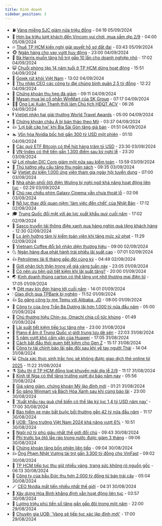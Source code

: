 ```yaml
---
title: Kinh doanh
sidebar_position: 3
---
```


<!-- vnexpress-kinh-doanh:START -->
- ⛽️ [Vàng miếng SJC giảm nửa triệu đồng](https://vnexpress.net/gia-vang-moi-nhat-hom-nay-5-9-4789301.html) - 04:19 05/09/2024
- 🐲 [Hơn ba triệu lượt khách đến Vincom vui chơi, mua sắm dịp 2/9](https://vnexpress.net/hon-ba-trieu-luot-khach-den-vincom-vui-choi-mua-sam-dip-2-9-4789188.html) - 04:00 05/09/2024
- 🔥 [Thuế TP HCM kiến nghị giải quyết hồ sơ đất đai](https://vnexpress.net/thue-tp-hcm-kien-nghi-khan-giai-quyet-ho-so-dat-dai-4789234.html) - 03:43 05/09/2024
- 🐵 [Ngân hàng cho vay vượt huy động](https://vnexpress.net/ngan-hang-cho-vay-vuot-huy-dong-4788869.html) - 23:00 04/09/2024
- 🦅 [Bà Harris muốn tăng hỗ trợ gấp 10 lần cho doanh nghiệp nhỏ](https://vnexpress.net/ba-harris-muon-tang-ho-tro-gap-10-lan-cho-doanh-nghiep-nho-4789005.html) - 17:02 04/09/2024
- 😺 [Chuỗi phòng tập 14 năm tuổi ở TP HCM dừng hoạt động](https://vnexpress.net/chuoi-phong-tap-14-nam-tuoi-o-tp-hcm-dung-hoat-dong-4789106.html) - 15:51 04/09/2024
- 🤩 [Gojek rút khỏi Việt Nam](https://vnexpress.net/gojek-rut-khoi-viet-nam-4789095.html) - 13:02 04/09/2024
- 🌮 [Thu nhập CEO các công ty đại chúng bình quân 2,5 tỷ đồng](https://vnexpress.net/thu-nhap-ceo-cac-cong-ty-dai-chung-binh-quan-2-5-ty-dong-4789087.html) - 12:22 04/09/2024
- 🧰 [Chứng khoán thu hẹp đà giảm](https://vnexpress.net/chung-khoan-thu-hep-da-giam-4789024.html) - 09:11 04/09/2024
- 🤔 [Masan mua lại cổ phần WinMart của SK Group](https://vnexpress.net/masan-mua-lai-co-phan-winmart-cua-sk-group-4788924.html) - 07:17 04/09/2024
- 🧑‍💻 [Ông Lại Xuân Thanh thôi làm Chủ tịch HĐQT ACV](https://vnexpress.net/ong-lai-xuan-thanh-thoi-lam-chu-tich-hdqt-acv-4788915.html) - 06:26 04/09/2024
- 🕴 [Vietjet nhận hai giải thưởng World Travel Awards](https://vnexpress.net/vietjet-nhan-hai-giai-thuong-world-travel-awards-4788847.html) - 05:00 04/09/2024
- 🦩 [Chứng khoán châu Á bị bán tháo theo Mỹ](https://vnexpress.net/chung-khoan-chau-a-bi-ban-thao-theo-my-4788789.html) - 03:37 04/09/2024
- 👍 [&#39;Lợi bất cập hại&#39; khi Bia Sài Gòn tăng giá bán](https://vnexpress.net/loi-bat-cap-hai-khi-bia-sai-gon-tang-gia-ban-4788582.html) - 01:51 04/09/2024
- 🏊 [Vốn hóa Nvidia bốc hơi gần 300 tỷ USD một phiên](https://vnexpress.net/von-hoa-nvidia-boc-hoi-gan-300-ty-usd-mot-phien-4788722.html) - 01:10 04/09/2024
- 🤡 [Các quỹ ETF Bitcoin có thể hút hàng trăm tỷ USD](https://vnexpress.net/cac-quy-etf-bitcoin-co-the-hut-hang-tram-ty-usd-4788667.html) - 23:30 03/09/2024
- 👀 [VN-Index có thể tiến gần 1.300 điểm sau kỳ nghỉ lễ](https://vnexpress.net/vn-index-co-the-tien-gan-1-300-diem-sau-ky-nghi-le-4788584.html) - 23:20 03/09/2024
- 😺 [Lợi nhuận DIC Corp giảm một nửa sau kiểm toán](https://vnexpress.net/loi-nhuan-dic-corp-giam-mot-nua-sau-kiem-toan-4788633.html) - 13:59 03/09/2024
- 🦣 [Thủ tướng yêu cầu tăng thu ngân sách](https://vnexpress.net/thu-tuong-yeu-cau-tang-thu-ngan-sach-4788603.html) - 09:35 03/09/2024
- 😺 [Vietjet dự kiến 1.000 ứng viên tham gia ngày hội tuyển dụng](https://vnexpress.net/vietjet-du-kien-1-000-ung-vien-tham-gia-ngay-hoi-tuyen-dung-4788367.html) - 07:00 03/09/2024
- 💼 [Nhà phân phối ôtô điện Wuling bị nghi ngờ khả năng hoạt động liên tục](https://vnexpress.net/nha-phan-phoi-oto-dien-wuling-bi-nghi-ngo-kha-nang-hoat-dong-lien-tuc-4788515.html) - 02:29 03/09/2024
- 🤗 [Chủ rạp chiếu phim Galaxy Cinema vẫn chưa thoát lỗ](https://vnexpress.net/chu-rap-chieu-phim-galaxy-cinema-van-chua-thoat-lo-4788548.html) - 02:06 03/09/2024
- 👀 [Nỗ lực thay đổi quan niệm &#39;làm việc đến chết&#39; của Nhật Bản](https://vnexpress.net/no-luc-thay-doi-quan-niem-lam-viec-den-chet-cua-nhat-ban-4787962.html) - 17:12 02/09/2024
- 🎓 [Trung Quốc đối mặt với áp lực xuất khẩu quý cuối năm](https://vnexpress.net/trung-quoc-doi-mat-voi-ap-luc-xuat-khau-quy-cuoi-nam-4788434.html) - 17:02 02/09/2024
- 🗽 [Sasco truyền tải thông điệp xanh qua hàng nghìn quà tặng khách hàng](https://vnexpress.net/sasco-truyen-tai-thong-diep-xanh-qua-hang-nghin-qua-tang-khach-hang-4788486.html) - 12:30 02/09/2024
- 🚀 [Lo ảnh hưởng tâm lý kiểm toán viên khi tăng mức xử phạt](https://vnexpress.net/lo-anh-huong-tam-ly-kiem-toan-vien-khi-tang-muc-xu-phat-4788352.html) - 11:29 02/09/2024
- 🤗 [Vietnam Coffee đổi bộ nhận diện thương hiệu](https://vnexpress.net/vietnam-coffee-doi-bo-nhan-dien-thuong-hieu-4787010.html) - 09:00 02/09/2024
- 🌜 [Ngân hàng đua phát hành trái phiếu lãi suất cao](https://vnexpress.net/ngan-hang-dua-phat-hanh-trai-phieu-lai-suat-cao-4788276.html) - 07:01 02/09/2024
- 👍 [Petrolimex lãi 6 tháng gấp đôi cùng kỳ](https://vnexpress.net/petrolimex-lai-6-thang-gap-doi-cung-ky-4788362.html) - 04:49 02/09/2024
- 🤖 [Giới phân tích thận trọng về giá vàng tuần này](https://vnexpress.net/gioi-phan-tich-than-trong-ve-gia-vang-tuan-nay-4788214.html) - 23:05 01/09/2024
- 🫣 [Có nên ưu tiên gửi tiết kiệm khi lãi suất tăng?](https://vnexpress.net/co-nen-uu-tien-gui-tiet-kiem-khi-lai-suat-tang-4782862.html) - 20:00 01/09/2024
- 🌏 [Kinh doanh thùng carton có thể tăng vọt nhờ thương mại điện tử](https://vnexpress.net/kinh-doanh-thung-carton-co-the-tang-vot-nho-thuong-mai-dien-tu-4788251.html) - 17:05 01/09/2024
- ⚗️ [Dệt may kín đơn hàng tới cuối năm](https://vnexpress.net/det-may-kin-don-hang-toi-cuoi-nam-4788241.html) - 14:01 01/09/2024
- 🕯 [Giao dịch qua TPBank bị nghẽn](https://vnexpress.net/giao-dich-qua-tpbank-bi-nghen-4788247.html) - 11:52 01/09/2024
- 👍 [So găng công ty mẹ Temu với Alibaba, JD](https://vnexpress.net/so-gang-cong-ty-me-temu-voi-alibaba-jd-4787697.html) - 08:00 01/09/2024
- 🤠 [Công ty của ông Trần Bá Dương lãi hơn 1.000 tỷ nửa đầu năm](https://vnexpress.net/cong-ty-cua-ong-tran-ba-duong-lai-hon-1-000-ty-nua-dau-nam-4788118.html) - 05:00 01/09/2024
- 🌊 [Chủ thương hiệu Chin-su, Omachi chia cổ tức khủng](https://vnexpress.net/chu-thuong-hieu-chin-su-omachi-chia-co-tuc-khung-4788031.html) - 01:49 01/09/2024
- 🌈 [Lãi suất tiết kiệm tiếp tục tăng nhẹ](https://vnexpress.net/lai-suat-tiet-kiem-tiep-tuc-tang-nhe-4788026.html) - 23:00 31/08/2024
- 🥳 [Piano ế ẩm ở Trung Quốc vì giới trung lưu dè sẻn](https://vnexpress.net/piano-e-am-o-trung-quoc-vi-gioi-trung-luu-de-sen-4787977.html) - 22:03 31/08/2024
- 🐻 [5 năm vượt khó cấm vận của Huawei](https://vnexpress.net/5-nam-vuot-kho-cam-van-cua-huawei-4787556.html) - 17:05 31/08/2024
- 💫 [Cách bắt đầu thói quen tiết kiệm cho Gen Z](https://vnexpress.net/cach-bat-dau-thoi-quen-tiet-kiem-cho-gen-z-4786363.html) - 15:17 31/08/2024
- 🤩 [Công ty tài chính báo lãi gấp đôi sau khi về tay người Thái](https://vnexpress.net/cong-ty-tai-chinh-bao-lai-gap-doi-sau-khi-ve-tay-nguoi-thai-4787683.html) - 14:04 31/08/2024
- 💻 [Chưa xác thực sinh trắc học sẽ không được giao dịch thẻ online từ 2025](https://vnexpress.net/chua-xac-thuc-sinh-trac-hoc-se-khong-duoc-giao-dich-the-online-tu-2025-4788007.html) - 11:22 31/08/2024
- ⚗️ [Siêu thị ở TP HCM đồng loạt khuyến mãi dịp lễ 2/9](https://vnexpress.net/sieu-thi-o-tp-hcm-dong-loat-khuyen-mai-dip-le-2-9-4787971.html) - 11:17 31/08/2024
- 🌈 [Kinh tế Nga có thể tăng trưởng vượt dự báo năm nay](https://vnexpress.net/kinh-te-nga-co-the-tang-truong-vuot-du-bao-nam-nay-4787910.html) - 05:56 31/08/2024
- 🌝 [Giá vàng giảm, chứng khoán Mỹ lập đỉnh mới](https://vnexpress.net/gia-vang-giam-chung-khoan-my-lap-dinh-moi-4787837.html) - 01:21 31/08/2024
- 🥸 [So găng Winmart và Bách Hóa Xanh sau khi cùng báo lãi](https://vnexpress.net/so-gang-winmart-va-bach-hoa-xanh-sau-khi-cung-bao-lai-4786492.html) - 23:00 30/08/2024
- 🦆 [&#39;Xuất khẩu rau quả chế biến có thể lập kỷ lục 1,4 tỷ USD năm nay&#39;](https://vnexpress.net/xuat-khau-rau-qua-che-bien-co-the-lap-ky-luc-1-4-ty-usd-nam-nay-4787675.html) - 17:00 30/08/2024
- 🌋 [Bảo hiểm xe máy bắt buộc bồi thường gần 42 tỷ nửa đầu năm](https://vnexpress.net/ty-le-boi-thuong-bao-hiem-xe-may-bat-buoc-duoi-10-4787722.html) - 11:17 30/08/2024
- 🦍 [UOB: Tăng trưởng Việt Nam 2024 khả năng vượt 6%](https://vnexpress.net/uob-tang-truong-viet-nam-2024-kha-nang-vuot-6-4787654.html) - 10:51 30/08/2024
- 🤔 [Ngôi nữ tỷ phú giàu nhất thế giới đổi chủ](https://vnexpress.net/ngoi-nu-ty-phu-giau-nhat-the-gioi-doi-chu-4787614.html) - 09:43 30/08/2024
- 🧰 [Phí trước bạ ôtô lắp ráp trong nước được giảm 3 tháng](https://vnexpress.net/phi-truoc-ba-oto-lap-rap-trong-nuoc-duoc-giam-3-thang-4776296.html) - 09:06 30/08/2024
- 🌝 [Chứng khoán tăng bốn phiên liên tiếp](https://vnexpress.net/chung-khoan-hom-nay-30-8-tang-bon-phien-lien-tiep-4787632.html) - 09:04 30/08/2024
- 👍 [Ông Phạm Nhật Vượng tài trợ gần 3.300 tỷ đồng cho VinFast](https://vnexpress.net/ong-pham-nhat-vuong-tai-tro-gan-3-300-ty-dong-cho-vinfast-4787652.html) - 09:02 30/08/2024
- 🗽 [TP HCM tiếp tục thu giữ nhiều vàng, trang sức không rõ nguồn gốc](https://vnexpress.net/tp-hcm-tiep-tuc-thu-giu-nhieu-vang-trang-suc-khong-ro-nguon-goc-4787552.html) - 06:13 30/08/2024
- 🐎 [Công ty của bầu Đức thu hơn 2.000 tỷ đồng từ bán trái cây](https://vnexpress.net/cong-ty-cua-bau-duc-thu-hon-2-000-ty-dong-tu-ban-trai-cay-4787515.html) - 05:04 30/08/2024
- 🪄 [CEO Nvidia mất tiền nhiều nhất thế giới](https://vnexpress.net/ceo-nvidia-mat-tien-nhieu-nhat-the-gioi-4787482.html) - 04:31 30/08/2024
- 🎊 [Xây dựng Hòa Bình khẳng định vẫn hoạt động liên tục](https://vnexpress.net/xay-dung-hoa-binh-khang-dinh-van-hoat-dong-lien-tuc-4787424.html) - 03:57 30/08/2024
- 🗽 [Lượng triệu phú tiền số tăng gần gấp đôi trong một năm](https://vnexpress.net/luong-trieu-phu-tien-so-tang-gan-gap-doi-trong-mot-nam-4787178.html) - 22:00 29/08/2024
- 🦩 [Chuyên gia UOB: &#39;Vàng sẽ tiếp tục xác lập đỉnh mới&#39;](https://vnexpress.net/chuyen-gia-uob-vang-se-tiep-tuc-pha-dinh-moi-4786848.html) - 17:00 29/08/2024<!-- vnexpress-kinh-doanh:END -->
